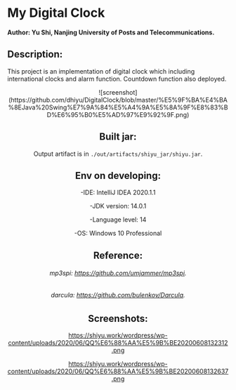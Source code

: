 # My Digital Clock

**Author: Yu Shi, Nanjing University of Posts and Telecommunications.**

## Description:

This project is an implementation of digital clock which including international clocks and
alarm function. Countdown function also deployed.

<div align=center>![screenshot](https://github.com/dhiyu/DigitalClock/blob/master/%E5%9F%BA%E4%BA%8EJava%20Swing%E7%9A%84%E5%A4%9A%E5%8A%9F%E8%83%BD%E6%95%B0%E5%AD%97%E9%92%9F.png)

## Built jar:

Output artifact is in `./out/artifacts/shiyu_jar/shiyu.jar`.

## Env on developing:

-IDE:              IntelliJ IDEA 2020.1.1

-JDK               version: 14.0.1

-Language level:   14

-OS:               Windows 10 Professional

## Reference:
###### mp3spi:  https://github.com/umjammer/mp3spi.
###### darcula: https://github.com/bulenkov/Darcula.

## Screenshots:
<image>https://shiyu.work/wordpress/wp-content/uploads/2020/06/QQ%E6%88%AA%E5%9B%BE20200608132312.png</image>

<image>https://shiyu.work/wordpress/wp-content/uploads/2020/06/QQ%E6%88%AA%E5%9B%BE20200608132637.png</image>
